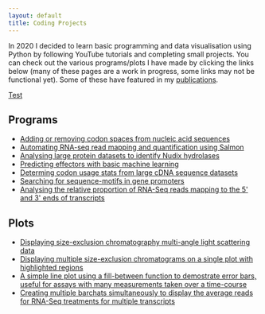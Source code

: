 ```yaml
---
layout: default
title: Coding Projects 
---
```


In 2020 I decided to learn basic programming and data visualisation using Python by following YouTube tutorials and completing small projects. 
You can check out the various programs/plots I have made by clicking the links below (many of these pages are a work in progress, some links may not be functional yet).
Some of these have featured in my [publications](/publications.md).

[Test](/assets/ipython_notebooks/codon_usage.ipynb)

## Programs

- [Adding or removing codon spaces from nucleic acid sequences](/codingpages/codon_spaces.md)
- [Automating RNA-seq read mapping and quantification using Salmon](/codingpages/RNA_seq.md)
- [Analysing large protein datasets to identify Nudix hydrolases](/codingpages/nudix.md)
- [Predicting effectors with basic machine learning](/codingpages/effector_prediction.md)
- [Determing codon usage stats from large cDNA sequence datasets](/codingpages/codon_usage.md)
- [Searching for sequence-motifs in gene promoters](/codingpages/promoters.md)
- [Analysing the relative proportion of RNA-Seq reads mapping to the 5' and 3' ends of transcripts](/codingpages/read_locations.md)

## Plots

- [Displaying size-exclusion chromatography multi-angle light scattering data](/codingpages/MALS.md)
- [Displaying multiple size-exclusion chromatograms on a single plot with highlighted regions](/codingpages/SEC.md)
- [A simple line plot using a fill-between function to demostrate error bars, useful for assays with many measurements taken over a time-course](/codingpages/fillbetween.md) 
- [Creating multiple barchats simultaneously to display the average reads for RNA-Seq treatments for multiple transcripts](/codingpages/barchats_RNA.md)
